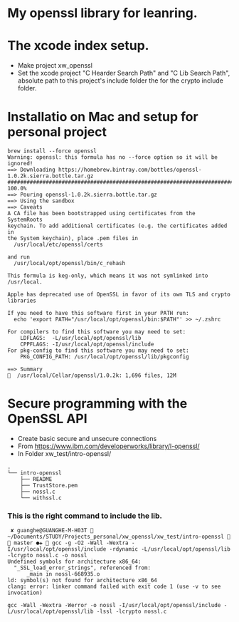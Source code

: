 # My openssl library for leanring. 

# The xcode index setup. 
- Make project xw_openssl
- Set the xcode project "C Hearder Search Path" and "C Lib Search Path", absolute path to this project's include folder the for the crypto include folder. 

# Installatio on Mac and setup for personal project
```
brew install --force openssl
Warning: openssl: this formula has no --force option so it will be ignored!
==> Downloading https://homebrew.bintray.com/bottles/openssl-1.0.2k.sierra.bottle.tar.gz
######################################################################## 100.0%
==> Pouring openssl-1.0.2k.sierra.bottle.tar.gz
==> Using the sandbox
==> Caveats
A CA file has been bootstrapped using certificates from the SystemRoots
keychain. To add additional certificates (e.g. the certificates added in
the System keychain), place .pem files in
  /usr/local/etc/openssl/certs

and run
  /usr/local/opt/openssl/bin/c_rehash

This formula is keg-only, which means it was not symlinked into /usr/local.

Apple has deprecated use of OpenSSL in favor of its own TLS and crypto libraries

If you need to have this software first in your PATH run:
  echo 'export PATH="/usr/local/opt/openssl/bin:$PATH"' >> ~/.zshrc

For compilers to find this software you may need to set:
    LDFLAGS:  -L/usr/local/opt/openssl/lib
    CPPFLAGS: -I/usr/local/opt/openssl/include
For pkg-config to find this software you may need to set:
    PKG_CONFIG_PATH: /usr/local/opt/openssl/lib/pkgconfig

==> Summary
🍺  /usr/local/Cellar/openssl/1.0.2k: 1,696 files, 12M
```


# Secure programming with the OpenSSL API
- Create basic secure and unsecure connections
- From https://www.ibm.com/developerworks/library/l-openssl/
- In Folder xw_test/intro-openssl/
```
.
└── intro-openssl
    ├── README
    ├── TrustStore.pem
    ├── nossl.c
    └── withssl.c
```

### This is the right command to include the lib. 
```
 ✘ guanghe@GUANGHE-M-H03T  ~/Documents/STUDY/Projects_personal/xw_openssl/xw_test/intro-openssl   master ●✚  gcc -g -O2 -Wall -Wextra -I/usr/local/opt/openssl/include -rdynamic -L/usr/local/opt/openssl/lib -lcrypto nossl.c -o nossl                              
Undefined symbols for architecture x86_64:
  "_SSL_load_error_strings", referenced from:
      _main in nossl-668935.o
ld: symbol(s) not found for architecture x86_64
clang: error: linker command failed with exit code 1 (use -v to see invocation)

gcc -Wall -Wextra -Werror -o nossl -I/usr/local/opt/openssl/include -L/usr/local/opt/openssl/lib -lssl -lcrypto nossl.c
```

